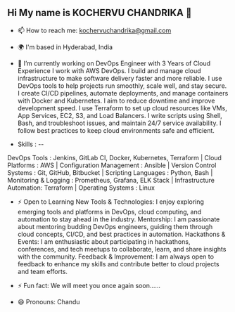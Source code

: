 ## Hi My name is  KOCHERVU CHANDRIKA 👋 

- 📫 How to reach me: kochervuchandrika@gmail.com
- 🌍  I'm based in Hyderabad, India

- 🔭 I’m currently working on DevOps Engineer with 3 Years of Cloud Experience I work with AWS DevOps. I build and manage cloud infrastructure to make software delivery faster and more reliable. I use DevOps tools to help projects run smoothly, scale well, and stay secure. I create CI/CD pipelines, automate deployments, and manage containers with Docker and Kubernetes. I aim to reduce downtime and improve development speed. I use Terraform to set up cloud resources like VMs, App Services, EC2, S3, and Load Balancers. I write scripts using Shell, Bash, and troubleshoot issues, and maintain 24/7 service availability. I follow best practices to keep cloud environments safe and efficient. 


- Skills : --

DevOps Tools             : Jenkins, GitLab CI, Docker, Kubernetes, Terraform |
Cloud Platforms          : AWS |
Configuration Management : Ansible |
Version Control Systems  : Git, GitHub, Bitbucket |
Scripting Languages      : Python, Bash |
Monitoring & Logging     : Prometheus, Grafana, ELK Stack |
Infrastructure Automation: Terraform |
Operating Systems        : Linux 


- ⚡  Open to Learning New Tools & Technologies: I enjoy exploring emerging tools and platforms in DevOps, cloud computing, and automation to stay ahead in the industry. Mentorship: I am passionate about mentoring budding DevOps engineers, guiding them through cloud concepts, CI/CD, and best practices in automation. Hackathons & Events: I am enthusiastic about participating in hackathons, conferences, and tech meetups to collaborate, learn, and share insights with the community. Feedback & Improvement: I am always open to feedback to enhance my skills and contribute better to cloud projects and team efforts.

- ⚡ Fun fact: We will meet you once again soon......

- 😄 Pronouns: Chandu

<!-- - 🌱 I’m currently learning new ....
- 👯 I’m looking to collaborate on ...
- 🤔 I’m looking for help with ... 
- 💬 Ask me about ...
- 📫 How to reach me: ...
- 😄 Pronouns: ...
- ⚡ Fun fact: ...
-->


<!--🌍  I'm based in Hyderabad, India
✉️  You can contact me at kochervuchandrika@gmail.com  -->

<!-- Devops Engineer

🚀 DevOps Engineer with 3 Years of Cloud Experience I work with AWS DevOps. I build and manage cloud infrastructure to make software delivery faster and more reliable. I use DevOps tools to help projects run smoothly, scale well, and stay secure. I create CI/CD pipelines, automate deployments, and manage containers with Docker and Kubernetes. I aim to reduce downtime and improve development speed. I use Terraform to set up cloud resources like VMs, App Services, EC2, S3, and Load Balancers. I write scripts using Shell, Bash, and troubleshoot issues, and maintain 24/7 service availability. I follow best practices to keep cloud environments safe and efficient. 

Skills

DevOps Tools             : Jenkins, GitLab CI, Docker, Kubernetes, Terraform
Cloud Platforms          : AWS
Configuration Management : Ansible
Version Control Systems  : Git, GitHub, Bitbucket
Scripting Languages      : Python, Bash
Monitoring & Logging     : Prometheus, Grafana, ELK Stack
Infrastructure Automation: Terraform
Operating Systems        : Linux



⚡  Open to Learning New Tools & Technologies: I enjoy exploring emerging tools and platforms in DevOps, cloud computing, and automation to stay ahead in the industry. Mentorship: I am passionate about mentoring budding DevOps engineers, guiding them through cloud concepts, CI/CD, and best practices in automation. Hackathons & Events: I am enthusiastic about participating in hackathons, conferences, and tech meetups to collaborate, learn, and share insights with the community. Feedback & Improvement: I am always open to feedback to enhance my skills and contribute better to cloud projects and team efforts. -->





